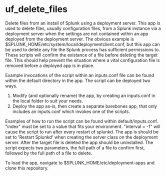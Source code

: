 # uf_delete_files
Delete files from an install of Splunk using a deployment server.
This app is used to delete files, usually configuration files, from a Splunk instance via a deployment server when the settings are not contained within an app deployed from the deployment server. The obvious example is $SPLUNK_HOME/etc/system/local/deploymentclient.conf, but this app can be used to delete any file the Splunk process has sufficient permissions to. These scripts will confirm the existance of a file before deleting the target file. This should help prevent the situation where a vital configuration file is removed before a deployed app is in place.

Example invocations of the script within an inputs.conf file can be found within the default directory in the app. The script can be deployed two ways. 
1. Modify (and optionally rename) the app, by creating an inputs.conf in the local folder to suit your needs. 
2. Deploy the app as-is, then create a separate barebones app, that only includes an inputs.conf which invokes one of the scripts. 

Examples of how to run the script can be found within default/inputs.conf.
"index" must be set to a value that fits your environment.
"interval = -1" will cause the script to run after every restart of splunkd. The app is should be set to 'Restart Splunkd' when creating the server class on the deployment server. After the target file is deleted the app should be uninstalled.
The script expects two parameters, the full path of a file to confirm first, followed by the full path of a file to delete.

To load the app, navigate to $SPLUNK_HOME/etc/deployment-apps and clone this repository.
